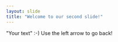 ```yaml
---
layout: slide
title: "Welcome to our second slide!"
---
```

"Your text" :-)
Use the left arrow to go back!
